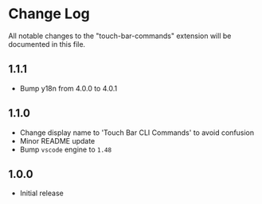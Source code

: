 # Change Log

All notable changes to the "touch-bar-commands" extension will be documented in this file.

## 1.1.1

- Bump y18n from 4.0.0 to 4.0.1

## 1.1.0

- Change display name to 'Touch Bar CLI Commands' to avoid confusion
- Minor README update
- Bump `vscode` engine to `1.48`

## 1.0.0

- Initial release
